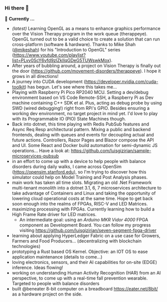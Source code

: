 ### Hi there 👋

🌱 **Currently ...**
* *(latest)* Learning OpenGL as a means to enhance graphics performance over the Vision Therapy program in the  work queue (therappeye). OpenGL turned out to be a valid choice to create a solution that can run cross-platform (software & hardware). Thanks to Mike Shah ([@mikeshah](https://github.com/mikeshah)) for his "Introduction to OpenGL" series (https://www.youtube.com/playlist?list=PLvv0ScY6vfd9zlZkIIqGDeG5TUWswkMox).
* After years of bubbling around, a project on Vision Therapy is finally out the door (https://github.com/movement-disorders/therappeye). I hope it grows in all directions!
* A journey into CUDA development (https://developer.nvidia.com/cuda-toolkit) has begun. Let's see where this takes me...
* Playing with Raspberry Pi Pico RP2040 MCU. Setting a dev/debug environment based on VS Code Remote-SSH, a Raspberry Pi as Dev machine containing C++ SDK et al. Plus, acting as debug probe by using SWD (wired debugging!) right from RPi's GPIO. Besides ensuring a working dev environment, no target project in mind yet. I'd love to play with its Programmable IO (PIO) State Machines though.
* Back into dotnet, this time playing with Redis PubSub features and Async Req Resp architectural pattern. Mixing a public and backend frontends, dealing with queues and events for decoupling actual and future actions. Controllers, Razor Pages and Blazor compose the API and UI. Some React and Docker build automation for semi-dynamic JS operations... Have a look at: https://github.com/luisgizirian/sample-microservices-pubsub
* in an effort to come up with a device to help people with balance disorders during daily walks, I came across OpenSim (https://opensim.stanford.edu), so I'm trying to discover how this simulator could help on Model Training and Post Analysis phases.
* main work has taken all time slots. Migrating an old .Net Framework multi-tenant monolith into a dotnet 3.1, 6, 7 microservices architecture to take advantage of Containers and Linux and taking the opportunity of lowering cloud operational costs at the same time. Hope to get back soon enough into the realms of FPGAs, RISC-V and LED Matrices.
* maximizing processing with FPGAs. Currently learning how to build a High Frame Rate driver for LED matrices.
  * An intermediate goal: using an *Arduino MKR Vidor 4000* FPGA component as Development Board. You can follow my progress visiting https://github.com/luisgizirian/seven-segment-fpga-driver
* learning about applying HyperLedger Fabric on a use case for Growers, Farmers and Food Producers... (decentralizing with blockchain technologies)
* prototyping a Rust based OS Kernel. Objective: an IOT OS to ease application maintenance (details to come...)
* loving electronics, sensors, and their AI capabilities for on-site (EDGE) inference. Ideas flowing!
* working on understanding Human Activity Recognition (HAR) from an AI perspective, to come up with a real-time fall prevention wearable. Targeted to people with balance disorders
* built @beneater 8-bit computer on a breadboard https://eater.net/8bit/ as a hardware project on the side.

